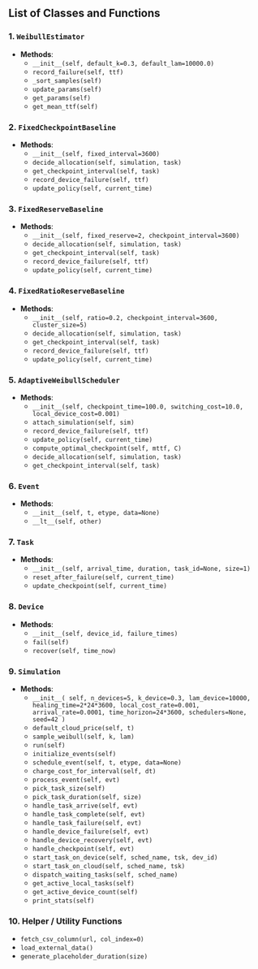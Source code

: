 ## List of Classes and Functions

### 1. `WeibullEstimator`
- **Methods**:
  - `__init__(self, default_k=0.3, default_lam=10000.0)`
  - `record_failure(self, ttf)`
  - `_sort_samples(self)`
  - `update_params(self)`
  - `get_params(self)`
  - `get_mean_ttf(self)`

### 2. `FixedCheckpointBaseline`
- **Methods**:
  - `__init__(self, fixed_interval=3600)`
  - `decide_allocation(self, simulation, task)`
  - `get_checkpoint_interval(self, task)`
  - `record_device_failure(self, ttf)`
  - `update_policy(self, current_time)`

### 3. `FixedReserveBaseline`
- **Methods**:
  - `__init__(self, fixed_reserve=2, checkpoint_interval=3600)`
  - `decide_allocation(self, simulation, task)`
  - `get_checkpoint_interval(self, task)`
  - `record_device_failure(self, ttf)`
  - `update_policy(self, current_time)`

### 4. `FixedRatioReserveBaseline`
- **Methods**:
  - `__init__(self, ratio=0.2, checkpoint_interval=3600, cluster_size=5)`
  - `decide_allocation(self, simulation, task)`
  - `get_checkpoint_interval(self, task)`
  - `record_device_failure(self, ttf)`
  - `update_policy(self, current_time)`

### 5. `AdaptiveWeibullScheduler`
- **Methods**:
  - `__init__(self, checkpoint_time=100.0, switching_cost=10.0, local_device_cost=0.001)`
  - `attach_simulation(self, sim)`
  - `record_device_failure(self, ttf)`
  - `update_policy(self, current_time)`
  - `compute_optimal_checkpoint(self, mttf, C)`
  - `decide_allocation(self, simulation, task)`
  - `get_checkpoint_interval(self, task)`

### 6. `Event`
- **Methods**:
  - `__init__(self, t, etype, data=None)`
  - `__lt__(self, other)`

### 7. `Task`
- **Methods**:
  - `__init__(self, arrival_time, duration, task_id=None, size=1)`
  - `reset_after_failure(self, current_time)`
  - `update_checkpoint(self, current_time)`

### 8. `Device`
- **Methods**:
  - `__init__(self, device_id, failure_times)`
  - `fail(self)`
  - `recover(self, time_now)`

### 9. `Simulation`
- **Methods**:
  - `__init__(
      self,
      n_devices=5,
      k_device=0.3,
      lam_device=10000,
      healing_time=2*24*3600,
      local_cost_rate=0.001,
      arrival_rate=0.0001,
      time_horizon=24*3600,
      schedulers=None,
      seed=42
    )`
  - `default_cloud_price(self, t)`
  - `sample_weibull(self, k, lam)`
  - `run(self)`
  - `initialize_events(self)`
  - `schedule_event(self, t, etype, data=None)`
  - `charge_cost_for_interval(self, dt)`
  - `process_event(self, evt)`
  - `pick_task_size(self)`
  - `pick_task_duration(self, size)`
  - `handle_task_arrive(self, evt)`
  - `handle_task_complete(self, evt)`
  - `handle_task_failure(self, evt)`
  - `handle_device_failure(self, evt)`
  - `handle_device_recovery(self, evt)`
  - `handle_checkpoint(self, evt)`
  - `start_task_on_device(self, sched_name, tsk, dev_id)`
  - `start_task_on_cloud(self, sched_name, tsk)`
  - `dispatch_waiting_tasks(self, sched_name)`
  - `get_active_local_tasks(self)`
  - `get_active_device_count(self)`
  - `print_stats(self)`

### 10. **Helper / Utility Functions**
- `fetch_csv_column(url, col_index=0)`
- `load_external_data()`
- `generate_placeholder_duration(size)`
